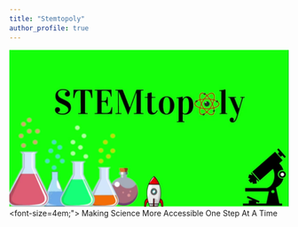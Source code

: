 ```yaml
---
title: "Stemtopoly"
author_profile: true
---
```

![image](/assets/images/StemtopolyPic.PNG)
<font-size=4em;"> Making Science More Accessible One Step At A Time</span>

